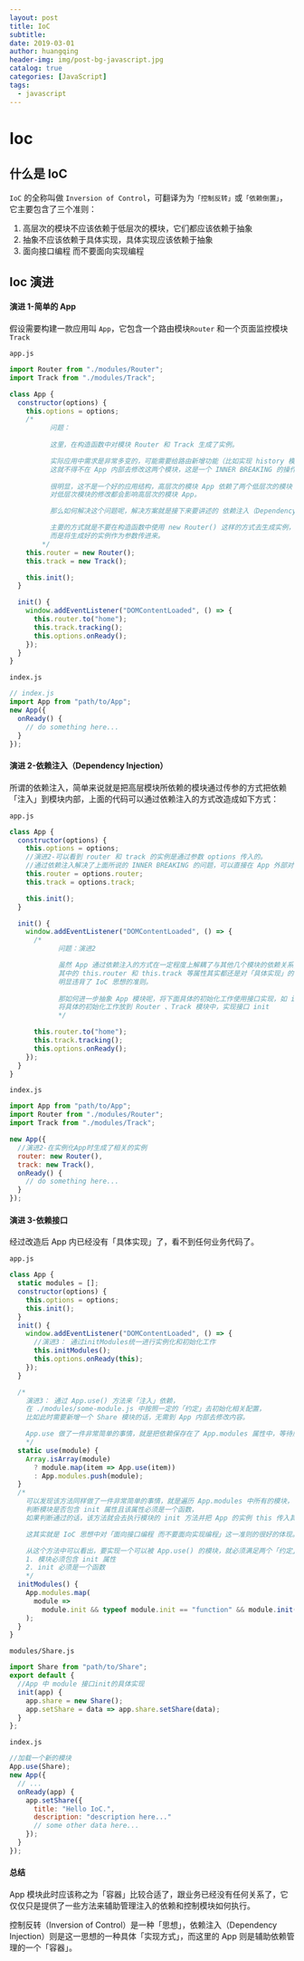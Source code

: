 ```yaml
---
layout: post
title: IoC
subtitle:
date: 2019-03-01
author: huangqing
header-img: img/post-bg-javascript.jpg
catalog: true
categories: [JavaScript]
tags:
  - javascript
---
```


# Ioc

## 什么是 IoC

`IoC` 的全称叫做 `Inversion of Control`，可翻译为为`「控制反转」`或`「依赖倒置」`，它主要包含了三个准则：

1. 高层次的模块不应该依赖于低层次的模块，它们都应该依赖于抽象
2. 抽象不应该依赖于具体实现，具体实现应该依赖于抽象
3. 面向接口编程 而不要面向实现编程

## Ioc 演进

#### 演进 1-简单的 App

假设需要构建一款应用叫 `App`，它包含一个路由模块`Router` 和一个页面监控模块 `Track`

`app.js`

```javascript
import Router from "./modules/Router";
import Track from "./modules/Track";

class App {
  constructor(options) {
    this.options = options;
    /*
          问题：
          
          这里，在构造函数中对模块 Router 和 Track 生成了实例。

          实际应用中需求是非常多变的，可能需要给路由新增功能（比如实现 history 模式）或者更新配置（启用 history, new Router({ mode: 'history' })）。
          这就不得不在 App 内部去修改这两个模块，这是一个 INNER BREAKING 的操作，而对于之前测试通过了的 App 来说，也必须重新测试。
          
          很明显，这不是一个好的应用结构，高层次的模块 App 依赖了两个低层次的模块 Router 和 Track，
          对低层次模块的修改都会影响高层次的模块 App。

          那么如何解决这个问题呢，解决方案就是接下来要讲述的 依赖注入（Dependency Injection）。

          主要的方式就是不要在构造函数中使用 new Router() 这样的方式去生成实例，
          而是将生成好的实例作为参数传进来。
        */
    this.router = new Router();
    this.track = new Track();

    this.init();
  }

  init() {
    window.addEventListener("DOMContentLoaded", () => {
      this.router.to("home");
      this.track.tracking();
      this.options.onReady();
    });
  }
}
```

`index.js`

```javascript
// index.js
import App from "path/to/App";
new App({
  onReady() {
    // do something here...
  }
});
```

#### 演进 2-依赖注入（Dependency Injection）

所谓的依赖注入，简单来说就是把高层模块所依赖的模块通过传参的方式把依赖「注入」到模块内部，上面的代码可以通过依赖注入的方式改造成如下方式：

`app.js`

```javascript
class App {
  constructor(options) {
    this.options = options;
    //演进2-可以看到 router 和 track 的实例是通过参数 options 传入的。
    //通过依赖注入解决了上面所说的 INNER BREAKING 的问题，可以直接在 App 外部对各个模块进行修改而不影响内部。
    this.router = options.router;
    this.track = options.track;

    this.init();
  }

  init() {
    window.addEventListener("DOMContentLoaded", () => {
      /*
            问题：演进2

            虽然 App 通过依赖注入的方式在一定程度上解耦了与其他几个模块的依赖关系，但是还不够彻底，
            其中的 this.router 和 this.track 等属性其实都还是对「具体实现」的依赖，
            明显违背了 IoC 思想的准则。
            
            那如何进一步抽象 App 模块呢，将下面具体的初始化工作使用接口实现，如 init。
            将具体的初始化工作放到 Router 、Track 模块中，实现接口 init
            */

      this.router.to("home");
      this.track.tracking();
      this.options.onReady();
    });
  }
}
```

`index.js`

```javascript
import App from "path/to/App";
import Router from "./modules/Router";
import Track from "./modules/Track";

new App({
  //演进2-在实例化App时生成了相关的实例
  router: new Router(),
  track: new Track(),
  onReady() {
    // do something here...
  }
});
```

#### 演进 3-依赖接口

经过改造后 App 内已经没有「具体实现」了，看不到任何业务代码了。

`app.js`

```javascript
class App {
  static modules = [];
  constructor(options) {
    this.options = options;
    this.init();
  }
  init() {
    window.addEventListener("DOMContentLoaded", () => {
      //演进3： 通过initModules统一进行实例化和初始化工作
      this.initModules();
      this.options.onReady(this);
    });
  }

  /*
    演进3： 通过 App.use() 方法来「注入」依赖，
    在 ./modules/some-module.js 中按照一定的「约定」去初始化相关配置，
    比如此时需要新增一个 Share 模块的话，无需到 App 内部去修改内容。

    App.use 做了一件非常简单的事情，就是把依赖保存在了 App.modules 属性中，等待后续初始化模块的时候被调用。
    */
  static use(module) {
    Array.isArray(module)
      ? module.map(item => App.use(item))
      : App.modules.push(module);
  }
  /*
    可以发现该方法同样做了一件非常简单的事情，就是遍历 App.modules 中所有的模块，
    判断模块是否包含 init 属性且该属性必须是一个函数，
    如果判断通过的话，该方法就会去执行模块的 init 方法并把 App 的实例 this 传入其中，以便在模块中引用它。

    这其实就是 IoC 思想中对「面向接口编程 而不要面向实现编程」这一准则的很好的体现。App 不关心模块具体实现了什么，只要满足对 接口 init 的「约定」就可以了。

    从这个方法中可以看出，要实现一个可以被 App.use() 的模块，就必须满足两个「约定」：
    1. 模块必须包含 init 属性
    2. init 必须是一个函数
    */
  initModules() {
    App.modules.map(
      module =>
        module.init && typeof module.init == "function" && module.init(this)
    );
  }
}
```

`modules/Share.js`

```javascript
import Share from "path/to/Share";
export default {
  //App 中 module 接口init的具体实现
  init(app) {
    app.share = new Share();
    app.setShare = data => app.share.setShare(data);
  }
};
```

`index.js`

```javascript
//加载一个新的模块
App.use(Share);
new App({
  // ...
  onReady(app) {
    app.setShare({
      title: "Hello IoC.",
      description: "description here..."
      // some other data here...
    });
  }
});
```

#### 总结

App 模块此时应该称之为「容器」比较合适了，跟业务已经没有任何关系了，它仅仅只是提供了一些方法来辅助管理注入的依赖和控制模块如何执行。

控制反转（Inversion of Control）是一种「思想」，依赖注入（Dependency Injection）则是这一思想的一种具体「实现方式」，而这里的 App 则是辅助依赖管理的一个「容器」。
